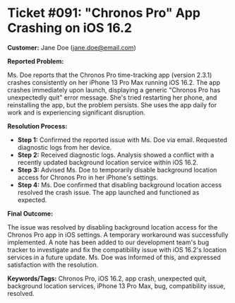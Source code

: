 # Ticket #091:  "Chronos Pro" App Crashing on iOS 16.2

**Customer:**  Jane Doe (jane.doe@email.com)

**Reported Problem:**

Ms. Doe reports that the Chronos Pro time-tracking app (version 2.3.1) crashes consistently on her iPhone 13 Pro Max running iOS 16.2.  The app crashes immediately upon launch, displaying a generic "Chronos Pro has unexpectedly quit" error message. She's tried restarting her phone, and reinstalling the app, but the problem persists. She uses the app daily for work and is experiencing significant disruption.


**Resolution Process:**

* **Step 1:** Confirmed the reported issue with Ms. Doe via email.  Requested diagnostic logs from her device.
* **Step 2:** Received diagnostic logs.  Analysis showed a conflict with a recently updated background location service within iOS 16.2.
* **Step 3:** Advised Ms. Doe to temporarily disable background location access for Chronos Pro in her iPhone's settings.
* **Step 4:**  Ms. Doe confirmed that disabling background location access resolved the crash issue.  The app launched and functioned as expected.

**Final Outcome:**

The issue was resolved by disabling background location access for the Chronos Pro app in iOS settings.  A temporary workaround was successfully implemented.  A note has been added to our development team's bug tracker to investigate and fix the compatibility issue with iOS 16.2's location services in a future update. Ms. Doe was informed of this, and expressed satisfaction with the resolution.

**Keywords/Tags:**  Chronos Pro, iOS 16.2, app crash, unexpected quit, background location services, iPhone 13 Pro Max, bug, compatibility issue, resolved.
